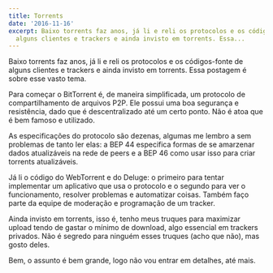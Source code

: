 ```yaml
---
title: Torrents
date: '2016-11-16'
excerpt: Baixo torrents faz anos, já li e reli os protocolos e os códigos-fonte de
  alguns clientes e trackers e ainda invisto em torrents. Essa...
---
```




Baixo torrents faz anos, já li e reli os protocolos e os códigos-fonte de alguns clientes e trackers e ainda invisto em torrents. Essa postagem é sobre esse vasto tema.

Para começar o BitTorrent é, de maneira simplificada, um protocolo de compartilhamento de arquivos P2P. Ele possui uma boa segurança e resistência, dado que é descentralizado até um certo ponto. Não é atoa que é bem famoso e utilizado.

As especificações do protocolo são dezenas, algumas me lembro a sem problemas de tanto ler elas: a BEP 44 especifica formas de se amarzenar dados atualizáveis na rede de peers e a BEP 46 como usar isso para criar torrents atualizáveis.

Já li o código do WebTorrent e do Deluge: o primeiro para tentar implementar um aplicativo que usa o protocolo e o segundo para ver o funcionamento, resolver problemas e automatizar coisas. Também faço parte da equipe de moderação e programação de um tracker.

Ainda invisto em torrents, isso é, tenho meus truques para maximizar upload tendo de gastar o mínimo de download, algo essencial em trackers privados. Não é segredo para ninguém esses truques (acho que não), mas gosto deles.

Bem, o assunto é bem grande, logo não vou entrar em detalhes, até mais.